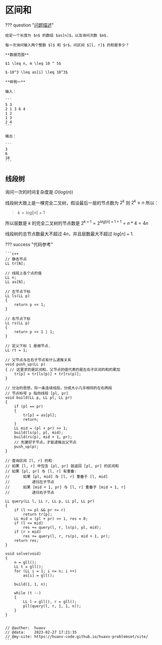# 区间和

??? question "[问题描述](https://www.acwing.com/problem/content/797/)"

    给定一个长度为 $n$ 的数组 $as[n]$，以及询问次数 $m$.

    每一次询问输入两个整数 $l$ 和 $r$，问区间 $[l, r]$ 的和是多少？

    **数据范围**

    $1 \leq n, m \leq 10 ^ 5$

    $-10^3 \leq as[i] \leq 10^3$

    **样例一**

    输入：

    ```
    5 3
    2 1 3 6 4
    1 2
    1 3
    2 4
    ```

    输出：

    ```
    3
    6
    10
    ```

## 线段树

询问一次的时间复杂度是 $O(log(n))$

线段树大致上是一棵完全二叉树，假设最后一层的节点数为 $2 ^ k$ 则 $2 ^ k \geq n$ 所以：

> $k = log[n] + 1$

所以层数是 $k$ 的完全二叉树的节点数是 $2 ^ {k + 1} = 2 ^ {log[n] + 1 + 1} = n * 4 = 4n$

线段树的总节点数最大不超过 $4n$，并且层数最大不超过 $log[n] + 1$.

??? success "代码参考"

    ```c++
    // 静态节点
    LL tr[N];

    // 线段上各个点的值
    LL n;
    LL as[N];

    // 左节点下标
    LL ls(LL p) 
    {
        return p << 1;
    }

    // 右节点下标
    LL rs(LL p)
    {
        return p << 1 | 1;
    }

    // 定义下标 1 是根节点.
    LL rt = 1;

    // 父节点与左右子节点有什么递推关系
    void push_up(LL p)
    { // 这里求的是区间和，父节点的值代表的是左右子区间的和的累加
        tr[p] = tr[ls(p)] + tr[rs(p)];
    }

    // 分治的思想，将一条连续线段，分成大小几乎相同的左右两段
    // 节点标号 p 指向线段 [pl, pr]
    void build(LL p, LL pl, LL pr)
    {
        if (pl == pr)
        {
            tr[p] = as[pl];
            return;
        }
        LL mid = (pl + pr) >> 1;
        build(ls(p), pl, mid);
        build(rs(p), mid + 1, pr);
        // 先建好子节点，才能递推出父节点
        push_up(p);
    }

    // 查询区间 [l, r] 的和
    // 如果 [l, r] 中包含 [pl, pr] 就返回 [pl, pr] 的区间和
    // 如果 [pl, pr] 与 [l, r] 有重叠:
    //      如果 [pl, mid] 与 [l, r] 重叠于 [l, mid]
    //          递归左子节点
    //      如果 [mid + 1, pr] 与 [l, r] 重叠于 [mid + 1, r]
    //          递归右子节点

    LL query(LL l, LL r, LL p, LL pl, LL pr)
    {
        if (l <= pl && pr <= r) 
            return tr[p];
        LL mid = (pl + pr) >> 1, res = 0;
        if (l <= mid) 
            res += query(l, r, ls(p), pl, mid);
        if (r > mid)
            res += query(l, r, rs(p), mid + 1, pr);
        return res;
    }

    void solve(void)
    {
        n = gll();
        LL t = gll();
        for (LL i = 1; i <= n; i ++)
            as[i] = gll();

        build(1, 1, n);

        while (t --)
        {
            LL l = gll(), r = gll();
            pll(query(l, r, 1, 1, n));
        }
    }
        
        
    // @auther:  huaxv
    // @data:    2023-02-27 17:21:35
    // @my-site: https://huaxv-code.github.io/huaxv-problemset/site/
    ```